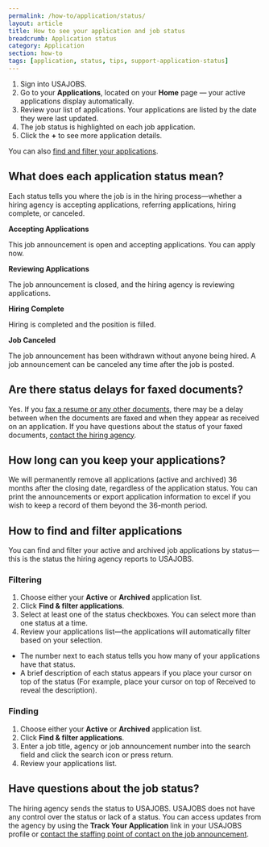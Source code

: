 ```yaml
---
permalink: /how-to/application/status/
layout: article
title: How to see your application and job status
breadcrumb: Application status
category: Application
section: how-to
tags: [application, status, tips, support-application-status]
---
```


1.	Sign into USAJOBS.
2.	Go to your **Applications**, located on your **Home** page — your active applications display automatically.
3.	Review your list of applications. Your applications are listed by the date they were last updated.
4.	The job status is highlighted on each job application.
5.	Click the **+** to see more application details.

You can also [find and filter your applications](#how-to-find-and-filter-applications).

## What does each application status mean?

Each status tells you where the job is in the hiring process—whether a hiring agency is accepting applications, referring applications, hiring complete, or canceled.

**Accepting Applications**

This job announcement is open and accepting applications. You can apply now.

**Reviewing Applications**

The job announcement is closed, and the hiring agency is reviewing applications.

**Hiring Complete**

Hiring is completed and the position is filled.

**Job Canceled**

The job announcement has been withdrawn without anyone being hired. A job announcement can be canceled any time after the job is posted.

## Are there status delays for faxed documents?

Yes. If you [fax a resume or any other documents](../../account/documents/fax/), there may be a delay between when the documents are faxed and when they appear as received on an application. If you have questions about the status of your faxed documents, [contact the hiring agency](../agency/contact/).

## How long can you keep your applications?

We will permanently remove all applications (active and archived) 36 months after the closing date, regardless of the application status. You can print the announcements or export application information to excel if you wish to keep a record of them beyond the 36-month period.

## How to find and filter applications  

You can find and filter your active and archived job applications by status—this is the status the hiring agency reports to USAJOBS.

### Filtering

1.	Choose either your **Active** or **Archived** application list.
2.	Click **Find &amp; filter applications**.
3.	Select at least one of the status checkboxes. You can select more than one status at a time.
4.	Review your applications list—the applications will automatically filter based on your selection.

* The number next to each status tells you how many of your applications have that status.
* A brief description of each status appears if you place your cursor on top of the status (For example, place your cursor on top of Received to reveal the description).

### Finding

1.	Choose either your **Active** or **Archived** application list.
2.	Click **Find &amp; filter applications**.
3.	Enter a job title, agency or job announcement number into the search field and click the search icon or press return.
4.	Review your applications list.

## Have questions about the job status?

The hiring agency sends the status to USAJOBS. USAJOBS does not have any control over the status or lack of a status. You can access updates from the agency by using the **Track Your Application** link in your USAJOBS profile or [contact the staffing point of contact on the job announcement](../agency/contact/).
